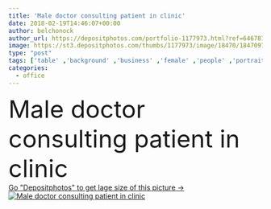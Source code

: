 ```yaml
---
title: 'Male doctor consulting patient in clinic'
date: 2018-02-19T14:46:07+00:00
author: belchonock
author_url: https://depositphotos.com/portfolio-1177973.html?ref=64678756
image: https://st3.depositphotos.com/thumbs/1177973/image/18470/184709782/api_thumb_450.jpg?forcejpeg=true
type: "post"
tags: ['table' ,'background' ,'business' ,'female' ,'people' ,'portrait' ,'caucasian' ,'health' ,'medicine' ,'male' ,'medical' ,'care' ,'man' ,'office' ,'doctor' ,'hospital' ,'prescription' ,'woman' ,'patient' ,'professional' ,'work' ,'job' ,'treatment' ,'room' ,'indoors' ,'profession' ,'uniform' ,'mature' ,'senior' ,'appointment' ,'consultation' ,'diagnose' ,'physician' ,'clinic' ,'medic' ,'consult' ,'consulting' ]
categories: 
  - office
---
```

<div aling="center">
            <font size="60"> Male doctor consulting patient in clinic</font>   
</div>
<div>
    <a href='https://st3.depositphotos.com/thumbs/1177973/image/18470/184709782/api_thumb_450.jpg?forcejpeg=true?ref=64678756' target=_blank > Go "Depositphotos" to get lage size of this picture ->
        <img href='https://st3.depositphotos.com/thumbs/1177973/image/18470/184709782/api_thumb_450.jpg?forcejpeg=true?ref=64678756' src='https://st3.depositphotos.com/1177973/18470/i/950/depositphotos_184709782-stock-photo-male-doctor-consulting-patient-in.jpg?forcejpeg=true' alt='Male doctor consulting patient in clinic' >
    </a>
</div>
